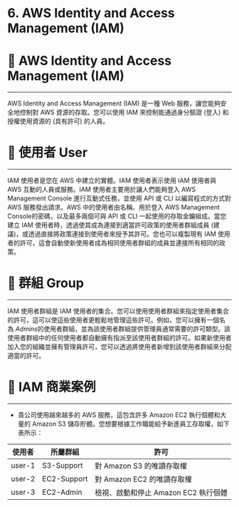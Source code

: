 # 6. AWS Identity and Access Management (IAM)

# 🔏 AWS Identity and Access Management (IAM)

---

AWS Identity and Access Management (IAM) 是一種 Web 服務，讓您能夠安全地控制對 AWS 資源的存取。您可以使用 IAM 來控制能通過身分驗證 (登入) 和授權使用資源的 (具有許可) 的人員。

# 👤 使用者 User

---

IAM 使用者是您在 AWS 中建立的實體。IAM 使用者表示使用 IAM 使用者與 AWS 互動的人員或服務。IAM 使用者主要用於讓人們能夠登入 AWS Management Console 進行互動式任務，並使用 API 或 CLI 以編寫程式的方式對 AWS 服務發出請求。AWS 中的使用者由名稱、用於登入 AWS Management Console的密碼，以及最多兩個可與 API 或 CLI 一起使用的存取金鑰組成。當您建立 IAM 使用者時，透過使其成為連接到適當許可政策的使用者群組成員 (建議)，或透過直接將政策連接到使用者來授予其許可。您也可以複製現有 IAM 使用者的許可，這會自動使新使用者成為相同使用者群組的成員並連接所有相同的政策。

# 👥 群組 Group

---

IAM 使用者群組是 IAM 使用者的集合。您可以使用使用者群組來指定使用者集合的許可，這可以使這些使用者更輕鬆地管理這些許可。例如，您可以擁有一個名為 *Admins*的使用者群組，並為該使用者群組提供管理員通常需要的許可類型。該使用者群組中的任何使用者都自動擁有指派至該使用者群組的許可。如果新使用者加入您的組織並擁有管理員許可，您可以透過將使用者新增到該使用者群組來分配適當的許可。

# 💼 IAM 商業案例

---

- 貴公司使用越來越多的 AWS 服務，這包含許多 Amazon EC2 執行個體和大量的 Amazon S3 儲存貯體。您想要根據工作職能給予新進員工存取權，如下表所示：

| 使用者 | 所屬群組 | 許可 |
| --- | --- | --- |
| user-1 | S3-Support | 對 Amazon S3 的唯讀存取權 |
| user-2 | EC2-Support | 對 Amazon EC2 的唯讀存取權 |
| user-3 | EC2-Admin | 檢視、啟動和停止 Amazon EC2 執行個體 |